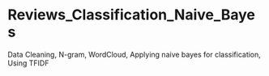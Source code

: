 # Reviews_Classification_Naive_Bayes
Data Cleaning, N-gram, WordCloud, Applying naive bayes for classification, Using TFIDF
